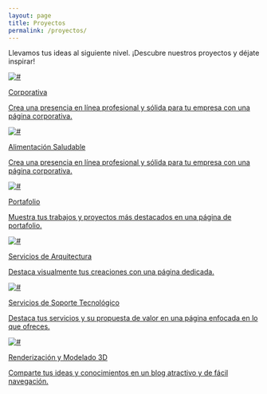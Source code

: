 ```yaml
---
layout: page
title: Proyectos
permalink: /proyectos/
---
```


<p class="projects__description-text">Llevamos tus ideas al siguiente nivel. <span>¡Descubre nuestros proyectos y déjate inspirar!</span></p>


<div class="projects">
    <div class="projects__item">
        <a href="https://datacomexpreso.com/"><img src="../assets/images/design_images/project3.jpg" alt="#">
        <p class="projects__item-title">Corporativa</p>
        <p class="projects__item-description">Crea una presencia en línea profesional y sólida para tu empresa con una página corporativa.</p>
        </a>
    </div>
    <div class="projects__item">
        <a href="https://frutasabia.com/"><img src="../assets/images/design_images/project6.jpg" alt="#">
        <p class="projects__item-title">Alimentación Saludable</p>
        <p class="projects__item-description">Crea una presencia en línea profesional y sólida para tu empresa con una página corporativa.</p>
        </a>
    </div>
    <div class="projects__item">
        <a href="https://designportfolioxyz.blogspot.com/"><img src="../assets/images/design_images/project2.jpg" alt="#">
        <p class="projects__item-title">Portafolio</p>
        <p class="projects__item-description">Muestra tus trabajos y proyectos más destacados en una página de portafolio.</p>
        </a>
    </div>
    <div class="projects__item">
        <a href="https://visualizatuproyecto.blogspot.com/"><img src="../assets/images/design_images/project4.jpg" alt="#">
        <p class="projects__item-title">Servicios de Arquitectura</p>
        <p class="projects__item-description">Destaca visualmente tus creaciones con una página dedicada.</p>
        </a>
    </div>
    <div class="projects__item">
        <a href="https://ayudainformaticaysoporteremoto.blogspot.com/"><img src="../assets/images/design_images/project1.jpg" alt="#">
        <p class="projects__item-title">Servicios de Soporte Tecnológico</p>
        <p class="projects__item-description">Destaca tus servicios y su propuesta de valor en una página enfocada en lo que ofreces.</p>
        </a>
    </div>
    <div class="projects__item">
        <a href="https://modeladoyrender.blogspot.com/"><img src="../assets/images/design_images/project5.jpg" alt="#">
        <p class="projects__item-title">Renderización y Modelado 3D</p>
        <p class="projects__item-description">Comparte tus ideas y conocimientos en un blog atractivo y de fácil navegación.</p>
        </a>
    </div>
</div>
